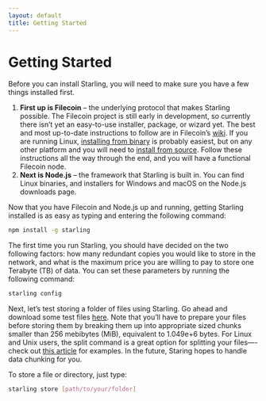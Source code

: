 ```yaml
---
layout: default
title: Getting Started
---
```


# Getting Started

Before you can install Starling, you will need to make sure you have a few things installed first. 

1. **First up is Filecoin** – the underlying protocol that makes Starling possible. The Filecoin project is still early in development, so currently there isn’t yet an easy-to-use installer, package, or wizard yet. The best and most up-to-date instructions to follow are in Filecoin’s [wiki](https://docs.filecoin.io/go-filecoin-tutorial/Getting-Started.html). If you are running Linux, [installing from binary](https://docs.filecoin.io/go-filecoin-tutorial/Getting-Started.html#install-filecoin-and-its-dependencies) is probably easiest, but on any other platform and you will need to [install from source](https://docs.filecoin.io/go-filecoin-tutorial/Getting-Started.html#install-filecoin-and-its-dependencies). Follow these instructions all the way through the end, and you will have a functional Filecoin node.
2. **Next is Node.js** – the framework that Starling is built in. You can find Linux binaries, and installers for Windows and macOS on the Node.js downloads page. 

Now that you have Filecoin and Node.js up and running, getting Starling installed is as easy as typing and entering the following command:

```bash
npm install -g starling
```

The first time you run Starling, you should have decided on the two following factors: how many redundant copies you would like to store in the network, and what is the maximum price you are willing to pay to store one Terabyte (TB) of data. You can set these parameters by running the following command:

```bash
starling config
```

Next, let’s test storing a folder of files using Starling. Go ahead and download some test files [here](). Note that you’ll have to prepare your files before storing them by breaking them up into appropriate sized chunks smaller than 256 mebibytes (MiB), equivalent to 1.049e+6 bytes. For Linux and Unix users, the split command is a great option for splitting your files—-check out [this article](https://www.linuxtechi.com/split-command-examples-for-linux-unix/) for examples. In the future, Staring hopes to handle data chunking for you.

To store a file or directory, just type:

```bash
starling store [path/to/your/folder]
```
